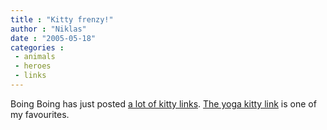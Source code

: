 ```yaml
---
title : "Kitty frenzy!"
author : "Niklas"
date : "2005-05-18"
categories : 
 - animals
 - heroes
 - links
---
```


Boing Boing has just posted [a lot of kitty links](http://www.boingboing.net/2005/05/18/web_zen_feline_zen_2.html). [The yoga kitty link](http://www.yogakitty.com/yogavideos.html) is one of my favourites.
